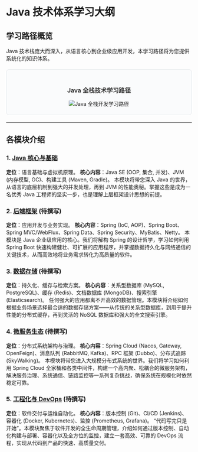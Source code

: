 # Java 技术体系学习大纲
  
## 学习路径概览

Java 技术栈庞大而深入，从语言核心到企业级应用开发，本学习路径将为您提供系统化的知识体系。

<div style="text-align: center; margin: 20px 0; padding: 20px; background: #fafbfc; border: 1px solid #e1e5e9; border-radius: 8px;">
  <h3 style="margin-bottom: 15px; color: #333;">Java 全栈技术学习路径</h3>
  <img src="https://cdn.jsdelivr.net/gh/TOTCTS/Java-Learn-Docs@main/docs/public/assets/java-overview-diagram.svg" alt="Java 全栈开发学习路径" style="max-width: 100%; height: auto; border-radius: 4px;" />
</div>

---

## 各模块介绍

### 1. [Java 核心与基础](./java/introduction.md)
**定位**：语言基础与虚拟机原理。
**核心内容**：Java SE (OOP, 集合, 并发)、JVM (内存模型, GC)、构建工具 (Maven, Gradle)。
本模块将带您深入 Java 的世界，从语言的底层机制到强大的并发处理，再到 JVM 的性能奥秘。掌握这些是成为一名优秀 Java 工程师的坚实一步，也是理解上层框架设计思想的前提。

### 2. [后端框架](/spring/introduction) (待撰写)
**定位**：应用开发与业务实现。
**核心内容**：Spring (IoC, AOP)、Spring Boot、Spring MVC/WebFlux、Spring Data、Spring Security、MyBatis、Netty。
本模块是 Java 企业级应用的核心。我们将解构 Spring 的设计哲学，学习如何利用 Spring Boot 快速构建健壮、可扩展的应用程序，并掌握数据持久化与网络通信的关键技术，从而高效地将业务需求转化为高质量的软件。

### 3. [数据存储](/database/introduction) (待撰写)
**定位**：持久化、缓存与检索方案。
**核心内容**：关系型数据库 (MySQL, PostgreSQL)、缓存 (Redis)、文档数据库 (MongoDB)、搜索引擎 (Elasticsearch)。
任何强大的应用都离不开高效的数据管理。本模块将介绍如何根据业务场景选择最合适的数据存储方案——从传统的关系型数据库，到用于提升性能的分布式缓存，再到灵活的 NoSQL 数据库和强大的全文搜索引擎。

### 4. [微服务生态](/microservices/introduction) (待撰写)
**定位**：分布式系统架构与治理。
**核心内容**：Spring Cloud (Nacos, Gateway, OpenFeign)、消息队列 (RabbitMQ, Kafka)、RPC 框架 (Dubbo)、分布式追踪 (SkyWalking)。
本模块将带您进入大规模分布式系统的世界。我们将学习如何利用 Spring Cloud 全家桶和各类中间件，构建一个高内聚、松耦合的微服务架构，解决服务治理、系统通信、链路监控等一系列复杂挑战，确保系统在规模化时依然稳定可靠。

### 5. [工程化与 DevOps](/devops/introduction) (待撰写)
**定位**：软件交付与运维自动化。
**核心内容**：版本控制 (Git)、CI/CD (Jenkins)、容器化 (Docker, Kubernetes)、监控 (Prometheus, Grafana)。
“代码写完只是开始”。本模块聚焦于软件开发的全生命周期管理，介绍如何通过版本控制、自动化构建与部署、容器化以及全方位的监控，建立一套高效、可靠的 DevOps 流程，实现从代码到产品的快速、高质量交付。 
